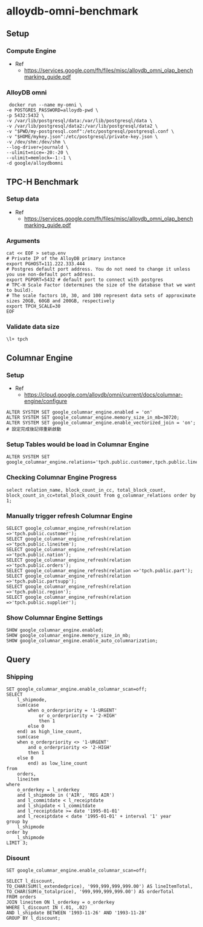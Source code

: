 # alloydb-omni-benchmark

## Setup

### Compute Engine
- Ref
  - https://services.google.com/fh/files/misc/alloydb_omni_olap_benchmarking_guide.pdf

### AlloyDB omni
```
 docker run --name my-omni \
-e POSTGRES_PASSWORD=alloydb-pwd \
-p 5432:5432 \
-v /var/lib/postgresql/data:/var/lib/postgresql/data \
-v /var/lib/postgresql/data2:/var/lib/postgresql/data2 \
-v "$PWD/my-postgresql.conf":/etc/postgresql/postgresql.conf \
-v "$HOME/mykey.json":/etc/postgresql/private-key.json \
-v /dev/shm:/dev/shm \
--log-driver=journald \
--ulimit=nice=-20:-20 \
--ulimit=memlock=-1:-1 \
-d google/alloydbomni
```

## TPC-H Benchmark

### Setup data
- Ref
  - https://services.google.com/fh/files/misc/alloydb_omni_olap_benchmarking_guide.pdf

### Arguments
```
cat << EOF > setup.env
# Private IP of the AlloyDB primary instance
export PGHOST=111.222.333.444
# Postgres default port address. You do not need to change it unless you use non-default port address.
export PGPORT=5432 # default port to connect with postgres
# TPC-H Scale Factor (determines the size of the database that we want to build).
# The scale factors 10, 30, and 100 represent data sets of approximate sizes 20GB, 60GB and 200GB, respectively
export TPCH_SCALE=30
EOF
```
### Validate data size
```
\l+ tpch
```


## Columnar Engine 

### Setup
- Ref
  - https://cloud.google.com/alloydb/omni/current/docs/columnar-engine/configure 
```
ALTER SYSTEM SET google_columnar_engine.enabled = 'on'
ALTER SYSTEM SET google_columnar_engine.memory_size_in_mb=30720;
ALTER SYSTEM SET google_columnar_engine.enable_vectorized_join = 'on';
# 設定完成後記得重新啟動
```

### Setup Tables would be load in Columnar Engine
```
ALTER SYSTEM SET google_columnar_engine.relations='tpch.public.customer,tpch.public.lineitem,tpch.public.nation,tpch.public.orders,tpch.public.part,tpch.public.partsupp,tpch.public.region,tpch.public.supplier';
```

### Checking Columnar Engine Progress
```
select relation_name, block_count_in_cc, total_block_count, block_count_in_cc=total_block_count from g_columnar_relations order by 1;
```

### Manually trigger refresh Columnar Engine
```
SELECT google_columnar_engine_refresh(relation =>'tpch.public.customer');
SELECT google_columnar_engine_refresh(relation =>'tpch.public.lineitem');
SELECT google_columnar_engine_refresh(relation =>'tpch.public.nation');
SELECT google_columnar_engine_refresh(relation =>'tpch.public.orders');
SELECT google_columnar_engine_refresh(relation =>'tpch.public.part');
SELECT google_columnar_engine_refresh(relation =>'tpch.public.partsupp');
SELECT google_columnar_engine_refresh(relation =>'tpch.public.region');
SELECT google_columnar_engine_refresh(relation =>'tpch.public.supplier');
```

### Show Columnar Engine Settings
```
SHOW google_columnar_engine.enabled;
SHOW google_columnar_engine.memory_size_in_mb;
SHOW google_columnar_engine.enable_auto_columnarization;
```

## Query

### Shipping
```
SET google_columnar_engine.enable_columnar_scan=off;
SELECT
	l_shipmode,
	sum(case
		when o_orderpriority = '1-URGENT'
			or o_orderpriority = '2-HIGH'
			then 1
		else 0
	end) as high_line_count,
	sum(case
	when o_orderpriority <> '1-URGENT'
		and o_orderpriority <> '2-HIGH'
		then 1
	else 0
		end) as low_line_count
from
	orders,
	lineitem
where
	o_orderkey = l_orderkey
	and l_shipmode in ('AIR', 'REG AIR')
	and l_commitdate < l_receiptdate
	and l_shipdate < l_commitdate
	and l_receiptdate >= date '1995-01-01'
	and l_receiptdate < date '1995-01-01' + interval '1' year
group by
	l_shipmode
order by
	l_shipmode
LIMIT 3;
```

### Disount
```
SET google_columnar_engine.enable_columnar_scan=off;

SELECT l_discount,
TO_CHAR(SUM(l_extendedprice), '999,999,999,999.00') AS lineItemTotal,
TO_CHAR(SUM(o_totalprice), '999,999,999,999.00') AS orderTotal
FROM orders
JOIN lineitem ON l_orderkey = o_orderkey
WHERE l_discount IN (.01, .02)
AND l_shipdate BETWEEN '1993-11-26' AND '1993-11-28'
GROUP BY l_discount;
```



